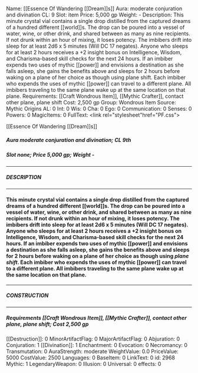 Name: [[Essence Of Wandering [[Dream]]s]]
Aura: moderate conjuration and divination
CL: 9
Slot: item
Price: 5,000 gp
Weight: -
Description: This minute crystal vial contains a single drop distilled from the captured dreams of a hundred different [[world]]s. The drop can be poured into a vessel of water, wine, or other drink, and shared between as many as nine recipients. If not drunk within an hour of mixing, it loses potency. The imbibers drift into sleep for at least 2d6 x 5 minutes (Will DC 17 negates). Anyone who sleeps for at least 2 hours receives a +2 insight bonus on Intelligence, Wisdom, and Charisma-based skill checks for the next 24 hours. If an imbiber expends two uses of mythic [[power]] and envisions a destination as she falls asleep, she gains the benefits above and sleeps for 2 hours before waking on a plane of her choice as though using plane shift. Each imbiber who expends the uses of mythic [[power]] can travel to a different plane. All imbibers traveling to the same plane wake up at the same location on that plane.
Requirements: [[Craft Wondrous Item]], [[Mythic Crafter]], contact other plane, plane shift
Cost: 2,500 gp
Group: Wondrous Item
Source: Mythic Origins
AL: 0
Int: 0
Wis: 0
Cha: 0
Ego: 0
Communication: 0
Senses: 0
Powers: 0
MagicItems: 0
FullText: <link rel="stylesheet"href="PF.css"><div class="heading"><p class="alignleft">[[Essence Of Wandering [[Dream]]s]]</p><div style="clear: both;"></div></div><div><h5><b>Aura </b>moderate conjuration and divination; <b>CL </b>9th</h5><h5><b>Slot </b>none; <b>Price </b>5,000 gp; <b>Weight </b>-</h5></div><hr/><div><h5><b>DESCRIPTION</b></h5></div><hr/><div><h4><p>This minute crystal vial contains a single drop distilled from the captured dreams of a hundred different [[world]]s. The drop can be poured into a vessel of water, wine, or other drink, and shared between as many as nine recipients. If not drunk within an hour of mixing, it loses potency. The imbibers drift into sleep for at least 2d6 x 5 minutes (Will DC 17 negates). Anyone who sleeps for at least 2 hours receives a +2 insight bonus on Intelligence, Wisdom, and Charisma-based skill checks for the next 24 hours. If an imbiber expends two uses of mythic [[power]] and envisions a destination as she falls asleep, she gains the benefits above and sleeps for 2 hours before waking on a plane of her choice as though using <i>plane shift</i>. Each imbiber who expends the uses of mythic [[power]] can travel to a different plane. All imbibers traveling to the same plane wake up at the same location on that plane.</p></h4></div><hr/><div><h5><b>CONSTRUCTION</b></h5></div><hr/><div><h5><b>Requirements </b>[[Craft Wondrous Item]], [[Mythic Crafter]], <i>contact other plane</i>, <i>plane shift</i>; <b>Cost </b>2,500 gp</h5></div>
[[Destruction]]: 0
MinorArtifactFlag: 0
MajorArtifactFlag: 0
Abjuration: 0
Conjuration: 1
[[Divination]]: 1
Enchantment: 0
Evocation: 0
Necromancy: 0
Transmutation: 0
AuraStrength: moderate
WeightValue: 0.0
PriceValue: 5000
CostValue: 2500
Languages: 0
BaseItem: 0
LinkText: 0
id: 2968
Mythic: 1
LegendaryWeapon: 0
Illusion: 0
Universal: 0
effects: 0
